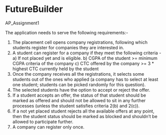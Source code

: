 # FutureBuilder
AP_Assignment1

The application needs to serve the following requirements:-

1) The placement cell opens company registrations, following which students register for companies they are interested in.
2) A student can register for a company if they meet the following criteria -
        a) If not placed yet and is eligible.
        b) CGPA of the student >= minimum CGPA criteria of the company
        c) CTC offered by the company >= 3 * highest CTC currently held by the student
3) Once the company receives all the registrations, it selects some students out of the ones who applied (a company has to select at least one student; students can 
   be picked randomly for this question).
4) The selected students have the option to accept or reject the offer.
5) If a student accepts an offer, the status of that student should be marked as offered and should not be allowed to sit in any further processes (unless the 
   student satisfies criteria 2(b) and 2(c)).
6) If a not yet placed student rejects all the available offers at any point, then the student status should be marked as blocked and shouldn’t be allowed to 
    participate further.
7) A company can register only once.
